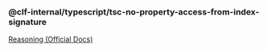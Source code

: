 ### @clf-internal/typescript/tsc-no-property-access-from-index-signature

[Reasoning (Official Docs)](https://www.typescriptlang.org/tsconfig#noPropertyAccessFromIndexSignature)
